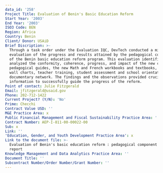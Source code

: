```yaml
---
data_id: '258'
Project Title: Evaluation of Benin's Basic Education Reform
Start Year: '2003'
End Year: '2003'
ISO3 Code: BEN
Region: Africa
Country: Benin
Client/ Donor: USAiD
Brief Discription: >-
  Through a task order under the Evaluation IQC, DevTech conducted a mid-course
  evaluation of the progress and results attained by the pedagogical component
  of the Benin basic education reform program. This evaluation identified and
  analyzed the conformity, coherence, progress, and impact of the new curricula,
  pedagogical guides, the new Math and French workbooks and textbooks, French
  wall charts, teacher training, student assessment and school orientation, and
  documentary network. The findings and the observations provided crucial
  information to successfully guide the progress of the reform.
Point of contact: Julie Fitzgerald
Email: jfitzgerald@usaid.gov
Phone: 202-712-1422
Current Project? (Y/N): 'No'
Prime: Checchi
Contract Value USD: ''
M&E Practice Area: x
Public Financial Management and Fiscal Sustainability Practice Area: ''
Contract Number: AEP-I-811-00-00022-00
Sub: x
Link: ''
'Education, Gender, and Youth Development Practice Area': x
Link to the document file: >-
  Evaluation of Benin's basic education reform : pedagogical component -- final
  report
Knowledge Management and Data Analytics Practice Area: ''
Document Title: ''
Subcontract Number/Order Number/Grant Number: ''
---
```

